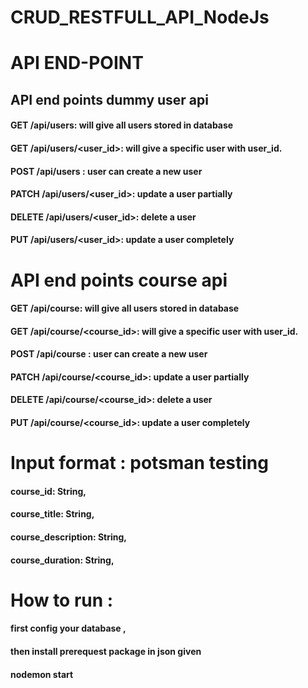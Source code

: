 # CRUD_RESTFULL_API_NodeJs

# API END-POINT 
##  API end points  dummy user api
####  GET /api/users: will give all users stored in database
####  GET /api/users/<user_id>: will give a specific user with user_id.
####  POST /api/users : user can create a new user
####  PATCH /api/users/<user_id>: update a user partially
####  DELETE /api/users/<user_id>: delete a user
####  PUT /api/users/<user_id>: update a user completely

# API end points course api
#### GET /api/course: will give all users stored in database
#### GET /api/course/<course_id>: will give a specific user with user_id.
#### POST /api/course : user can create a new user
#### PATCH /api/course/<course_id>: update a user partially
#### DELETE /api/course/<course_id>: delete a user
#### PUT /api/course/<course_id>: update a user completely




# Input format : potsman testing 
#### course_id: String,
#### course_title: String,
#### course_description: String,
#### course_duration: String,

# How to run :
#### first config your database ,
#### then install prerequest package in json given 
#### nodemon start 
